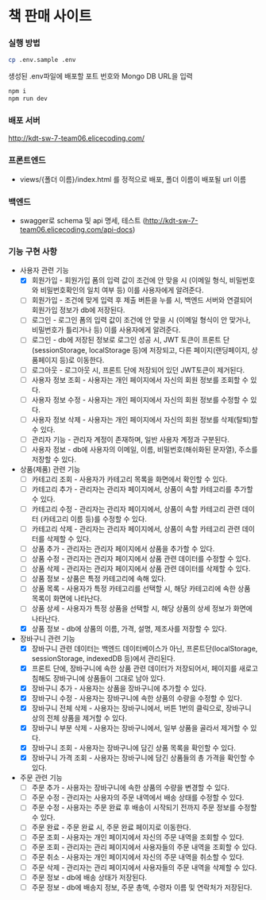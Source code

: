 # 책 판매 사이트

### 실행 방법

```bash
cp .env.sample .env
```
 생성된 .env파일에 배포할 포트 번호와 Mongo DB URL을 입력
``` bash
npm i
npm run dev
```

### 배포 서버

http://kdt-sw-7-team06.elicecoding.com/

### 프론트엔드
- views/{폴더 이름}/index.html 를 정적으로 배포, 폴더 이름이 배포될 url 이름

### 백엔드
- swagger로 schema 및 api 명세, 테스트 (http://kdt-sw-7-team06.elicecoding.com/api-docs)

### 기능 구현 사항

- 사용자 관련 기능
  - [x] 회원가입 - 회원가입 폼의 입력 값이 조건에 안 맞을 시 (이메일 형식, 비밀번호와 비밀번호확인의 일치 여부 등) 이를 사용자에게 알려준다.
  - [ ] 회원가입 - 조건에 맞게 입력 후 제출 버튼을 누를 시, 백엔드 서버와 연결되어 회원가입 정보가 db에 저장된다.
  - [ ] 로그인 - 로그인 폼의 입력 값이 조건에 안 맞을 시 (이메일 형식이 안 맞거나, 비밀번호가 틀리거나 등) 이를 사용자에게 알려준다.
  - [ ] 로그인 - db에 저장된 정보로 로그인 성공 시, JWT 토큰이 프론트 단(sessionStorage, localStorage 등)에 저장되고, 다른 페이지(랜딩페이지, 상품페이지 등)로 이동한다.
  - [ ] 로그아웃 - 로그아웃 시, 프론트 단에 저장되어 있던 JWT토큰이 제거된다.
  - [ ] 사용자 정보 조회 - 사용자는 개인 페이지에서 자신의 회원 정보를 조회할 수 있다.
  - [ ] 사용자 정보 수정 - 사용자는 개인 페이지에서 자신의 회원 정보를 수정할 수 있다.
  - [ ] 사용자 정보 삭제 - 사용자는 개인 페이지에서 자신의 회원 정보를 삭제(탈퇴)할 수 있다.
  - [ ] 관리자 기능 - 관리자 계정이 존재하며, 일반 사용자 계정과 구분된다.
  - [ ] 사용자 정보 - db에 사용자의 이메일, 이름, 비밀번호(해쉬화된 문자열), 주소를 저장할 수 있다.
- 상품(제품) 관련 기능
  - [ ] 카테고리 조회 - 사용자가 카테고리 목록을 화면에서 확인할 수 있다.
  - [ ] 카테고리 추가 - 관리자는 관리자 페이지에서, 상품이 속할 카테고리를 추가할 수 있다.
  - [ ] 카테고리 수정 - 관리자는 관리자 페이지에서, 상품이 속할 카테고리 관련 데이터 (카테고리 이름 등)를 수정할 수 있다.
  - [ ] 카테고리 삭제 - 관리자는 관리자 페이지에서, 상품이 속할 카테고리 관련 데이터를 삭제할 수 있다.
  - [ ] 상품 추가 - 관리자는 관리자 페이지에서 상품을 추가할 수 있다.
  - [ ] 상품 수정 - 관리자는 관리자 페이지에서 상품 관련 데이터를 수정할 수 있다.
  - [ ] 상품 삭제 - 관리자는 관리자 페이지에서 상품 관련 데이터를 삭제할 수 있다.
  - [ ] 상품 정보 - 상품은 특정 카테고리에 속해 있다.
  - [ ] 상품 목록 - 사용자가 특정 카테고리를 선택할 시, 해당 카테고리에 속한 상품 목록이 화면에 나타난다.
  - [ ] 상품 상세 - 사용자가 특정 상품을 선택할 시, 해당 상품의 상세 정보가 화면에 나타난다.
  - [x] 상품 정보 - db에 상품의 이름, 가격, 설명, 제조사를 저장할 수 있다.
- 장바구니 관련 기능
  - [x] 장바구니 관련 데이터는 백엔드 데이터베이스가 아닌, 프론트단(localStorage, sessionStorage, indexedDB 등)에서 관리된다.
  - [x] 프론트 단에, 장바구니에 속한 상품 관련 데이터가 저장되어서, 페이지를 새로고침해도 장바구니에 상품들이 그대로 남아 있다.
  - [x] 장바구니 추가 - 사용자는 상품을 장바구니에 추가할 수 있다.
  - [x] 장바구니 수정 - 사용자는 장바구니에 속한 상품의 수량을 수정할 수 있다.
  - [x] 장바구니 전체 삭제 - 사용자는 장바구니에서, 버튼 1번의 클릭으로, 장바구니 상의 전체 상품을 제거할 수 있다.
  - [x] 장바구니 부분 삭제 - 사용자는 장바구니에서, 일부 상품을 골라서 제거할 수 있다.
  - [x] 장바구니 조회 - 사용자는 장바구니에 담긴 상품 목록을 확인할 수 있다.
  - [x] 장바구니 가격 조회 - 사용자는 장바구니에 담긴 상품들의 총 가격을 확인할 수 있다.
- 주문 관련 기능
  - [ ] 주문 추가 - 사용자는 장바구니에 속한 상품의 수량을 변경할 수 있다.
  - [ ] 주문 수정 - 관리자는 사용자의 주문 내역에서 배송 상태를 수정할 수 있다.
  - [ ] 주문 수정 - 사용자는 주문 완료 후 배송이 시작되기 전까지 주문 정보를 수정할 수 있다.
  - [ ] 주문 완료 - 주문 완료 시, 주문 완료 페이지로 이동한다.
  - [ ] 주문 조회 - 사용자는 개인 페이지에서 자신의 주문 내역을 조회할 수 있다.
  - [ ] 주문 조회 - 관리자는 관리 페이지에서 사용자들의 주문 내역을 조회할 수 있다.
  - [ ] 주문 취소 - 사용자는 개인 페이지에서 자신의 주문 내역을 취소할 수 있다.
  - [ ] 주문 삭제 - 관리자는 관리 페이지에서 사용자들의 주문 내역을 삭제할 수 있다.
  - [ ] 주문 정보 - db에 배송 상태가 저장된다.
  - [ ] 주문 정보 - db에 배송지 정보, 주문 총액, 수령자 이름 및 연락처가 저장된다.
